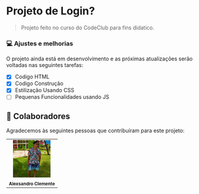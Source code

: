 # Projeto de Login?


> Projeto feito no curso do CodeClub para fins didatico.

### 💻 Ajustes e melhorias

O projeto ainda está em desenvolvimento e as próximas atualizações serão voltadas nas seguintes tarefas:

- [x] Codigo HTML
- [x] Codigo Construção
- [x] Estilização Usando CSS
- [ ] Pequenas Funcionalidades usando JS

## 🤝 Colaboradores

Agradecemos às seguintes pessoas que contribuíram para este projeto:

<table>
  <tr>
    <td align="center">
      <a href="#">
        <img src="./Eu.jfif" width="100px;" alt="Foto de Alex"/><br>
        <sub>
          <b>Alexsandro Clemente</b>
        </sub>
      </a>
    </td>
  </tr>
</table>
